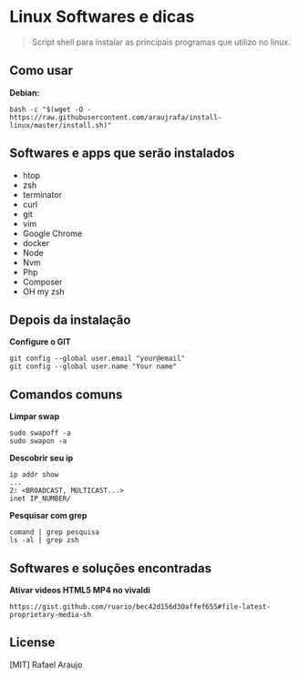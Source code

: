 # Linux Softwares e dicas
> Script shell para instalar as principais programas que utilizo no linux.
## Como usar
**Debian:**
```console
bash -c "$(wget -O - https://raw.githubusercontent.com/araujrafa/install-linux/master/install.sh)"
```

## Softwares e apps que serão instalados
- htop
- zsh
- terminator
- curl
- git
- vim
- Google Chrome
- docker
- Node
- Nvm
- Php
- Composer
- OH my zsh

## Depois da instalação
**Configure o GIT**
```console
git config --global user.email "your@email"
git config --global user.name "Your name"
```


## Comandos comuns

**Limpar swap**
```console
sudo swapoff -a
sudo swapon -a
```

**Descobrir seu ip**
```
ip addr show
...
2: <BROADCAST, MULTICAST...>
inet IP_NUMBER/
```

**Pesquisar com grep**
```console
comand | grep pesquisa
ls -al | grep zsh
```

## Softwares e soluções encontradas

**Ativar videos HTML5 MP4 no vivaldi**
```console
https://gist.github.com/ruario/bec42d156d30affef655#file-latest-proprietary-media-sh
```

## License

[MIT] Rafael Araujo

